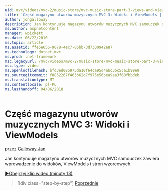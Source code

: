 ```yaml
---
uid: mvc/videos/mvc-2/music-store/mvc-music-store-part-3-views-and-viewmodels
title: 'Część magazynu utworów muzycznych MVC 3: Widoki i ViewModels | Dokumentacja firmy Microsoft'
author: jongalloway
description: Jan kontynuuje magazynu utworów muzycznych MVC samouczek zawiera wprowadzenie do widoków, ViewModels i stron wzorcowych.
ms.author: aspnetcontent
manager: wpickett
ms.date: 06/22/2010
ms.topic: article
ms.assetid: ffe5e656-9078-4ec7-85bb-3d7300942e87
ms.technology: dotnet-mvc
ms.prod: .net-framework
msc.legacyurl: /mvc/videos/mvc-2/music-store/mvc-music-store-part-3-views-and-viewmodels
msc.type: video
ms.openlocfilehash: bfd3ed085975da10f64ca95d4abc3bc5ca1b99e9
ms.sourcegitcommit: f8852267f463b62d7f975e56bea9aa3f68fbbdeb
ms.translationtype: MT
ms.contentlocale: pl-PL
ms.lasthandoff: 04/06/2018
---
```

<a name="mvc-music-store-part-3-views-and-viewmodels"></a>Część magazynu utworów muzycznych MVC 3: Widoki i ViewModels
====================
przez [Galloway Jan](https://github.com/jongalloway)

Jan kontynuuje magazynu utworów muzycznych MVC samouczek zawiera wprowadzenie do widoków, ViewModels i stron wzorcowych.

[&#9654;Obejrzyj klip wideo (minuty 13)](https://channel9.msdn.com/Blogs/ASP-NET-Site-Videos/mvc-music-store-part-3-views-and-viewmodels)

> [!div class="step-by-step"]
> [Poprzednie](mvc-music-store-part-2-controllers.md)
